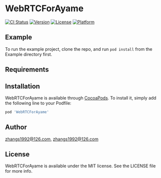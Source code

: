 # WebRTCForAyame

[![CI Status](https://img.shields.io/travis/zhangs1992@126.com/WebRTCForAyame.svg?style=flat)](https://travis-ci.org/zhangs1992@126.com/WebRTCForAyame)
[![Version](https://img.shields.io/cocoapods/v/WebRTCForAyame.svg?style=flat)](https://cocoapods.org/pods/WebRTCForAyame)
[![License](https://img.shields.io/cocoapods/l/WebRTCForAyame.svg?style=flat)](https://cocoapods.org/pods/WebRTCForAyame)
[![Platform](https://img.shields.io/cocoapods/p/WebRTCForAyame.svg?style=flat)](https://cocoapods.org/pods/WebRTCForAyame)

## Example

To run the example project, clone the repo, and run `pod install` from the Example directory first.

## Requirements

## Installation

WebRTCForAyame is available through [CocoaPods](https://cocoapods.org). To install
it, simply add the following line to your Podfile:

```ruby
pod 'WebRTCForAyame'
```

## Author

zhangs1992@126.com, zhangs1992@126.com

## License

WebRTCForAyame is available under the MIT license. See the LICENSE file for more info.
